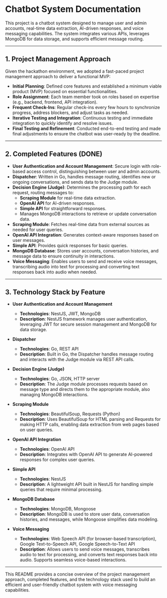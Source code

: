 # Chatbot System Documentation

This project is a chatbot system designed to manage user and admin accounts, real-time data extraction, AI-driven responses, and voice messaging capabilities. The system integrates various APIs, leverages MongoDB for data storage, and supports efficient message routing.

---

## 1. Project Management Approach

Given the hackathon environment, we adopted a fast-paced project management approach to deliver a functional MVP:

- **Initial Planning**: Defined core features and established a minimum viable product (MVP) focused on essential functionalities.
- **Role Assignment**: Each team member took on roles based on expertise (e.g., backend, frontend, API integration).
- **Frequent Check-Ins**: Regular check-ins every few hours to synchronize progress, address blockers, and adjust tasks as needed.
- **Iterative Testing and Integration**: Continuous testing and immediate integration to quickly identify and resolve issues.
- **Final Testing and Refinement**: Conducted end-to-end testing and made final adjustments to ensure the chatbot was user-ready by the deadline.

---

## 2. Completed Features (DONE)

- **User Authentication and Account Management**: Secure login with role-based access control, distinguishing between user and admin accounts.
- **Dispatcher**: Written in Go, handles message routing, identifies new or ongoing conversations, and sends data to the Judge module.
- **Decision Engine (Judge)**: Determines the processing path for each request, routing messages to:
  - **Scraping Module** for real-time data extraction.
  - **OpenAI API** for AI-driven responses.
  - **Simple API** for straightforward responses.
  - Manages MongoDB interactions to retrieve or update conversation data.
- **Scraping Module**: Fetches real-time data from external sources as needed for user queries.
- **OpenAI API Integration**: Generates context-aware responses based on user messages.
- **Simple API**: Provides quick responses for basic queries.
- **MongoDB Database**: Stores user accounts, conversation histories, and message data to ensure continuity in interactions.
- **Voice Messaging**: Enables users to send and receive voice messages, transcribing audio into text for processing and converting text responses back into audio when needed.

---

## 3. Technology Stack by Feature

- **User Authentication and Account Management**  
  - **Technologies**: NestJS, JWT, MongoDB
  - **Description**: NestJS framework manages user authentication, leveraging JWT for secure session management and MongoDB for data storage.

- **Dispatcher**  
  - **Technologies**: Go, REST API
  - **Description**: Built in Go, the Dispatcher handles message routing and interacts with the Judge module via REST API calls.

- **Decision Engine (Judge)**  
  - **Technologies**: Go, JSON, HTTP server
  - **Description**: The Judge module processes requests based on message type and directs them to the appropriate module, also managing MongoDB interactions.

- **Scraping Module**  
  - **Technologies**: BeautifulSoup, Requests (Python)
  - **Description**: Uses BeautifulSoup for HTML parsing and Requests for making HTTP calls, enabling data extraction from web pages based on user queries.

- **OpenAI API Integration**  
  - **Technologies**: OpenAI API
  - **Description**: Integrates with OpenAI API to generate AI-powered responses for complex user queries.

- **Simple API**  
  - **Technologies**: NestJS
  - **Description**: A lightweight API built in NestJS for handling simple queries that require minimal processing.

- **MongoDB Database**  
  - **Technologies**: MongoDB, Mongoose
  - **Description**: MongoDB is used to store user data, conversation histories, and messages, while Mongoose simplifies data modeling.

- **Voice Messaging**  
  - **Technologies**: Web Speech API (for browser-based transcription), Google Text-to-Speech API, Google Speech-to-Text API
  - **Description**: Allows users to send voice messages, transcribes audio to text for processing, and converts text responses back into audio. Supports seamless voice-based interactions.

--- 

This README provides a concise overview of the project management approach, completed features, and the technology stack used to build an efficient and user-friendly chatbot system with voice messaging capabilities.
